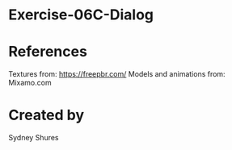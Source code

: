 # Exercise-06C-Dialog

# References

Textures from: https://freepbr.com/
Models and animations from: Mixamo.com

# Created by 
Sydney Shures

